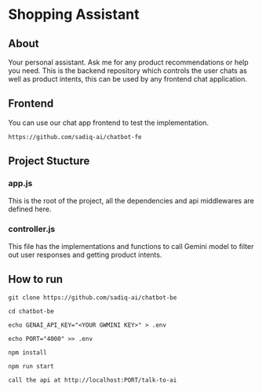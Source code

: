 # Shopping Assistant

## About

Your personal assistant. Ask me for any product recommendations or help you need. This is the backend repository which controls the user chats as well as product intents, this can be used by any frontend chat application.

## Frontend

You can use our chat app frontend to test the implementation.

`https://github.com/sadiq-ai/chatbot-fe`

## Project Stucture

### app.js

This is the root of the project, all the dependencies and api middlewares are defined here.

### controller.js

This file has the implementations and functions to call Gemini model to filter out user responses and getting product intents.

## How to run

`git clone https://github.com/sadiq-ai/chatbot-be`

`cd chatbot-be`

`echo GENAI_API_KEY="<YOUR GWMINI KEY>" > .env`

`echo PORT="4000" >> .env`

`npm install`

`npm run start`

`call the api at http://localhost:PORT/talk-to-ai`
